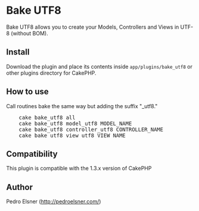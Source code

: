 # Bake UTF8

Bake UTF8 allows you to create your Models, Controllers and Views in UTF-8 (without BOM).

## Install

Download the plugin and place its contents inside `app/plugins/bake_utf8` or other plugins directory for CakePHP.

## How to use

Call routines bake the same way but adding the suffix "_utf8."

<pre>
	cake bake_utf8 all
	cake bake_utf8 model_utf8 MODEL_NAME
	cake bake_utf8 controller_utf8 CONTROLLER_NAME
	cake bake_utf8 view_utf8 VIEW_NAME
</pre>

## Compatibility

This plugin is compatible with the 1.3.x version of CakePHP

## Author

Pedro Elsner (http://pedroelsner.com/)